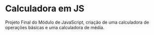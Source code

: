 # Calculadora em JS
Projeto Final do Módulo de JavaScript, criação de uma calculadora de operações básicas e uma calculadora de média. 
